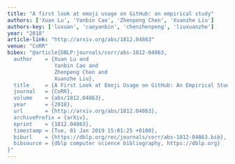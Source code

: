```yaml
---
title: "A first look at emoji usage on GitHub: an empirical study"
authors: ['Xuan Lu', 'Yanbin Cao', 'Zhenpeng Chen', 'Xuanzhe Liu']
authors-key: ['luxuan', 'caoyanbin', 'chenzhenpeng', 'liuxuanzhe']
year: "2018"
article-link: "http://arxiv.org/abs/1812.04863"
venue: "CoRR"
bibex: "@article{DBLP:journals/corr/abs-1812-04863,
  author    = {Xuan Lu and
               Yanbin Cao and
               Zhenpeng Chen and
               Xuanzhe Liu},
  title     = {A First Look at Emoji Usage on GitHub: An Empirical Study},
  journal   = {CoRR},
  volume    = {abs/1812.04863},
  year      = {2018},
  url       = {http://arxiv.org/abs/1812.04863},
  archivePrefix = {arXiv},
  eprint    = {1812.04863},
  timestamp = {Tue, 01 Jan 2019 15:01:25 +0100},
  biburl    = {https://dblp.org/rec/journals/corr/abs-1812-04863.bib},
  bibsource = {dblp computer science bibliography, https://dblp.org}
}"
---
```

